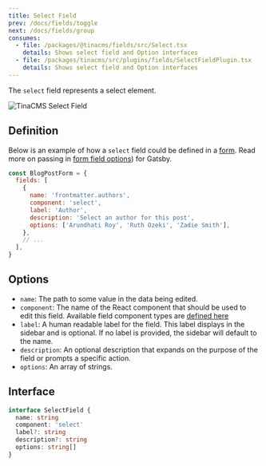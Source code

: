 ```yaml
---
title: Select Field
prev: /docs/fields/toggle
next: /docs/fields/group
consumes:
  - file: /packages/@tinacms/fields/src/Select.tsx
    details: Shows select field and Option interfaces
  - file: /packages/tinacms/src/plugins/fields/SelectFieldPlugin.tsx
    details: Shows select field and Option interfaces
---
```


The `select` field represents a select element.

![TinaCMS Select Field](/img/fields/select-field.png)

## Definition

Below is an example of how a `select` field could be defined in a [form](http://localhost:3000/docs/forms). Read more on passing in [form field options](/docs/gatsby/markdown#customizing-remark-forms)) for Gatsby.

```javascript
const BlogPostForm = {
  fields: [
    {
      name: 'frontmatter.authors',
      component: 'select',
      label: 'Author',
      description: 'Select an author for this post',
      options: ['Arundhati Roy', 'Ruth Ozeki', 'Zadie Smith'],
    },
    // ...
  ],
}
```

## Options

- `name`: The path to some value in the data being edited.
- `component`: The name of the React component that should be used to edit this field. Available field component types are [defined here](/docs/fields)
- `label`: A human readable label for the field. This label displays in the sidebar and is optional. If no label is provided, the sidebar will default to the name.
- `description`: An optional description that expands on the purpose of the field or prompts a specific action.
- `options`: An array of strings.

## Interface

```typescript
interface SelectField {
  name: string
  component: 'select'
  label?: string
  description?: string
  options: string[]
}
```
